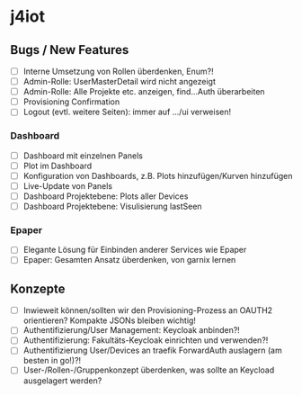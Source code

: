 # j4iot

## Bugs / New Features
- [ ] Interne Umsetzung von Rollen überdenken, Enum?!
- [ ] Admin-Rolle: UserMasterDetail wird nicht angezeigt
- [ ] Admin-Rolle: Alle Projekte etc. anzeigen, find...Auth überarbeiten
- [ ] Provisioning Confirmation
- [ ] Logout (evtl. weitere Seiten): immer auf .../ui verweisen!

### Dashboard
- [ ] Dashboard mit einzelnen Panels
- [ ] Plot im Dashboard
- [ ] Konfiguration von Dashboards, z.B. Plots hinzufügen/Kurven hinzufügen
- [ ] Live-Update von Panels
- [ ] Dashboard Projektebene: Plots aller Devices
- [ ] Dashboard Projektebene: Visulisierung lastSeen

### Epaper
- [ ] Elegante Lösung für Einbinden anderer Services wie Epaper
- [ ] Epaper: Gesamten Ansatz überdenken, von garnix lernen

## Konzepte
- [ ] Inwieweit können/sollten wir den Provisioning-Prozess an OAUTH2 orientieren?
      Kompakte JSONs bleiben wichtig!
- [ ] Authentifizierung/User Management: Keycloak anbinden?!
- [ ] Authentifizierung: Fakultäts-Keycloak einrichten und verwenden?!
- [ ] Authentifizierung User/Devices an traefik ForwardAuth auslagern (am besten in go!)?!
- [ ] User-/Rollen-/Gruppenkonzept überdenken, was sollte an Keycload ausgelagert werden?
